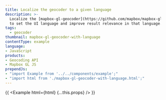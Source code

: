 ```yaml
---
title: Localize the geocoder to a given language
description: >-
  Localize the [mapbox-gl-geocoder](https://github.com/mapbox/mapbox-gl-geocoder)
  to set the UI language and improve result relevance in that language.
tags:
  - geocoder
thumbnail: mapbox-gl-geocoder-with-language
contentType: example
language:
- JavaScript
products:
- Geocoding API
- Mapbox GL JS
prependJs:
- "import Example from '../../components/example';"
- "import html from './mapbox-gl-geocoder-with-language.html';"
---
```


{{ <Example html={html} {...this.props} /> }}

